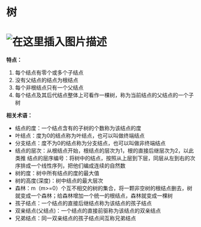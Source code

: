 # 树

# ![在这里插入图片描述](https://img-blog.csdnimg.cn/20200711100435570.png?x-oss-process=image/watermark,type_ZmFuZ3poZW5naGVpdGk,shadow_10,text_aHR0cHM6Ly9ibG9nLmNzZG4ubmV0L3FxXzQzNzYyMTkx,size_16,color_FFFFFF,t_70)

**特点：**

1. 每个结点有零个或多个子结点
2. 没有父结点的结点为根结点
3. 每个非根结点只有一个父结点
4. 每个结点及其后代结点整体上可看作一棵树，称为当前结点的父结点的一个子树

**相关术语：**

- 结点的度：一个结点含有的子树的个数称为该结点的度
- 叶结点：度为0的结点称为叶结点，也可以叫做终端结点
- 分支结点：度不为0的结点称为分支结点，也可以叫做非终端结点
- 结点的层次：从根结点开始，根结点的层次为1，根的直接后继层次为2，以此类推
  结点的层序编号：将树中的结点，按照从上层到下层，同层从左到右的次序排成一个线性序列，把他们编成连续的自然数
- 树的度：树中所有结点的度的最大值
- 树的高度(深度)：树中结点的最大层次
- 森林：m（m>=0）个互不相交的树的集合，将一颗非空树的根结点删去，树就变成一个森林；给森林增加一个统一的根结点，森林就变成一棵树
- 孩子结点：一个结点的直接后继结点称为该结点的孩子结点
- 双亲结点(父结点)：一个结点的直接前驱称为该结点的双亲结点
- 兄弟结点：同一双亲结点的孩子结点间互称兄弟结点